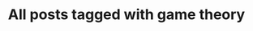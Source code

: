 ---
layout: tag
title: "All posts tagged with game theory"
permalink: /weblog/tags/game-theory/
taxonomy: game theory
---